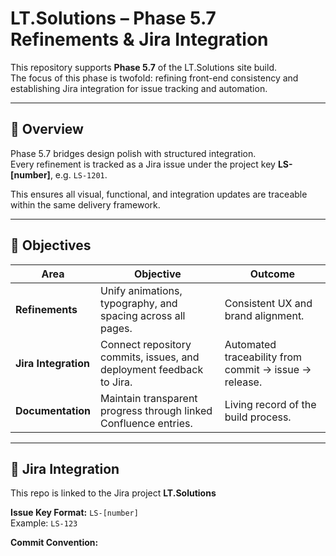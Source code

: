 # LT.Solutions – Phase 5.7 Refinements & Jira Integration

This repository supports **Phase 5.7** of the LT.Solutions site build.  
The focus of this phase is twofold: refining front-end consistency and establishing Jira integration for issue tracking and automation.

---

## 🧭 Overview

Phase 5.7 bridges design polish with structured integration.  
Every refinement is tracked as a Jira issue under the project key **LS-[number]**, e.g. `LS-1201`.

This ensures all visual, functional, and integration updates are traceable within the same delivery framework.

---

## 🔧 Objectives

| Area | Objective | Outcome |
|------|------------|----------|
| **Refinements** | Unify animations, typography, and spacing across all pages. | Consistent UX and brand alignment. |
| **Jira Integration** | Connect repository commits, issues, and deployment feedback to Jira. | Automated traceability from commit → issue → release. |
| **Documentation** | Maintain transparent progress through linked Confluence entries. | Living record of the build process. |

---

## 🧩 Jira Integration

This repo is linked to the Jira project **LT.Solutions**

**Issue Key Format:** `LS-[number]`  
Example: `LS-123`

**Commit Convention:**